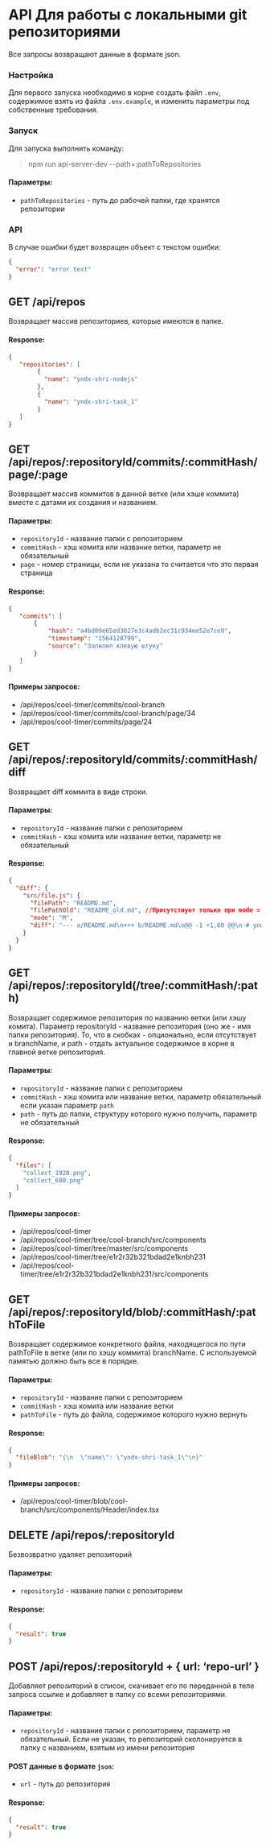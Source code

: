 # API Для работы с локальными git репозиториями

Все запросы возвращают данные в формате json.

### Настройка

Для первого запуска необходимо в корне создать файл `.env`, содержимое взять из файла `.env.example`, и изменить параметры под собственные требования.

### Запуск

Для запуска выполнить команду:
>npm run api-server-dev --path=:pathToRepositories

#### Параметры:

* `pathToRepositories` - путь до рабочей папки, где хранятся репозитории

### API

В случае ошибки будет возвращен объект с текстом ошибки:
```json
{
  "error": "error text"
}
```

## GET /api/repos

Возвращает массив репозиториев, которые имеются в папке.

#### Response:
```json
{
   "repositories": [
        {
          "name": "yndx-shri-nodejs"
        },
        {
          "name": "yndx-shri-task_1"
        }
   ]
}
```

## GET /api/repos/:repositoryId/commits/:commitHash/page/:page

Возвращает массив коммитов в данной ветке (или хэше коммита) вместе с датами их создания и названием.

#### Параметры:

* `repositoryId` - название папки с репозиторием
* `commitHash` - хэш комита или название ветки, параметр не обязательный 
* `page` - номер страницы, если не указана то считается что это первая страница

#### Response:

```json
{
   "commits": [
       {
           "hash": "a4bd09e65ed3027e3c4adb2ec31c934ee52e7ce9",
           "timestamp": "1564128799",
           "source": "Запилил клевую штуку"
       }
   ]
}
```

#### Примеры запросов:

* /api/repos/cool-timer/commits/cool-branch
* /api/repos/cool-timer/commits/cool-branch/page/34
* /api/repos/cool-timer/commits/page/24

## GET /api/repos/:repositoryId/commits/:commitHash/diff

Возвращает diff коммита в виде строки.

#### Параметры:
* `repositoryId` - название папки с репозиторием
* `commitHash` - хэш комита или название ветки, параметр не обязательный 

#### Response:

```json
{
  "diff": {
    "src/file.js": {
      "filePath": "README.md",
      "filePathOld": "README_old.md", //Присутствует только при mode = R
      "mode": "M",
      "diff": "--- a/README.md\n+++ b/README.md\n@@ -1 +1,60 @@\n-# yndx-shri-nodejs\n\\ No newline at end of file..."
    }
  }
}
```

## GET /api/repos/:repositoryId(/tree/:commitHash/:path)

Возвращает содержимое репозитория по названию ветки (или хэшу комита). Параметр repositoryId - название репозитория (оно же - имя папки репозитория). То, что в скобках - опционально, если отсутствует и branchName, и path - отдать актуальное содержимое в корне в главной ветке репозитория.

#### Параметры:

* `repositoryId` - название папки с репозиторием
* `commitHash` - хэш комита или название ветки, параметр обязательный если указан параметр `path` 
* `path` - путь до папки, структуру которого нужно получить, параметр не обязательный 

#### Response:

```json
{
  "files": [
    "collect_1920.png",
    "collect_600.png"
  ]
}
```

#### Примеры запросов:

* /api/repos/cool-timer
* /api/repos/cool-timer/tree/cool-branch/src/components
* /api/repos/cool-timer/tree/master/src/components
* /api/repos/cool-timer/tree/e1r2r32b321bdad2e1knbh231
* /api/repos/cool-timer/tree/e1r2r32b321bdad2e1knbh231/src/components

## GET /api/repos/:repositoryId/blob/:commitHash/:pathToFile

Возвращает содержимое конкретного файла, находящегося по пути pathToFile в ветке (или по хэшу коммита) branchName. С используемой памятью должно быть все в порядке.

#### Параметры:

* `repositoryId` - название папки с репозиторием
* `commitHash` - хэш комита или название ветки
* `pathToFile` - путь до файла, содержимое которого нужно вернуть

#### Response:

```json
{
  "fileBlob": "{\n  \"name\": \"yndx-shri-task_1\"\n}"
}
```

#### Примеры запросов:

* /api/repos/cool-timer/blob/cool-branch/src/components/Header/index.tsx

## DELETE /api/repos/:repositoryId

Безвозвратно удаляет репозиторий

#### Параметры:

* `repositoryId` - название папки с репозиторием

#### Response:

```json
{
  "result": true
}
```

## POST /api/repos/:repositoryId + { url: ‘repo-url’ }

Добавляет репозиторий в список, скачивает его по переданной в теле запроса ссылке и добавляет в папку со всеми репозиториями.

#### Параметры:

* `repositoryId` - название папки с репозиторием, параметр не обязательный. Если не указан, то репозиторий сколонируется в папку с названием, взятым из имени репозитория

#### POST данные в формате `json`:

* `url` - путь до репозитория

#### Response:

```json
{
  "result": true
}
```

